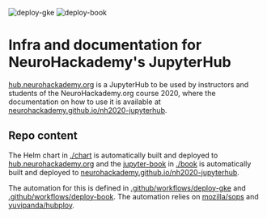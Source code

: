![deploy-gke](https://github.com/neurohackademy/nh2020-jupyterhub/workflows/deploy-gke/badge.svg)
![deploy-book](https://github.com/neurohackademy/nh2020-jupyterhub/workflows/deploy-book/badge.svg)

# Infra and documentation for NeuroHackademy's JupyterHub

[hub.neurohackademy.org](https://hub.neurohackademy.org) is a JupyterHub to be
used by instructors and students of the NeuroHackademy.org course 2020, where
the documentation on how to use it is available at
[neurohackademy.github.io/nh2020-jupyterhub](https://neurohackademy.github.io/nh2020-jupyterhub).

## Repo content

The Helm chart in [./chart](chart) is automatically built and deployed to
[hub.neurohackademy.org](https://hub.neurohackademy.org) and the
[jupyter-book](https://jupyterbook.org) in [./book](book) is automatically built
and deployed to
[neurohackademy.github.io/nh2020-jupyterhub](https://neurohackademy.github.io/nh2020-jupyterhub).

The automation for this is defined in
[.github/workflows/deploy-gke](github/workflows/deploy-gke) and
[.github/workflows/deploy-book](github/workflows/deploy-book). The automation
relies on [mozilla/sops](https://github.com/mozilla/sops) and
[yuvipanda/hubploy](https://github.com/yuvipanda/hubploy).
